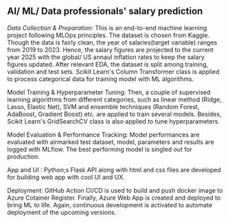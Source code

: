 ## AI/ ML/ Data professionals' salary prediction

*Data Collection & Preparation:* This is an end-to-end machine learning project following MLOps principles. The dataset is chosen from Kaggle. Though the data is fairly clean, the year of salaries(target variable) ranges from 2019 to 2023. Hence, the salary figures are projected to the current year 2025 with the global/ US annaul inflation rates to keep the salary figures updated. After relevant EDA, the dataset is split among training, validation and test sets. Scikit Learn's Column Transformer class is applied to process categorical data for training model with ML algorithms. 

Model Training & Hyperparameter Tuning: Then, a couple of supervised learning algorithms from different categories, such as linear method (Ridge, Lasso, Elastic Net), SVM and ensemble techniques (Random Forest, AdaBoost, Gradient Boost) etc. are applied to train several models. Besides, Scikit Learn's GridSearchCV class is also applied to tune hyperparameters. 

Model Evaluation & Performance Tracking: Model performances are evaluated with airmarked test dataset, model, parameters and results are logged with MLflow. The best performing model is singled out for production.

App and UI : Python;s Flask API along with html and css files are developed for building web app with cool UI and UX. 

Deployment: GitHub Action CI/CD is used to build and push docker image to Azure Cotainer Register. Finally, Azure Web App is created and deployed to bring ML to life. Again, continuous development is activated to automate deployment of the upcoming versions.
